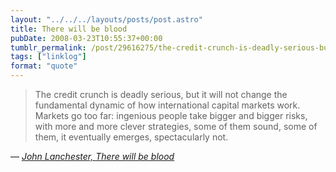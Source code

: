 ```yaml
---
layout: "../../../layouts/posts/post.astro"
title: There will be blood
pubDate: 2008-03-23T10:55:37+00:00
tumblr_permalink: /post/29616275/the-credit-crunch-is-deadly-serious-but-it-will
tags: ["linklog"]
format: "quote"
---
```


> The credit crunch is deadly serious, but it will not change the fundamental dynamic of how international capital markets work. Markets go too far: ingenious people take bigger and bigger risks, with more and more clever strategies, some of them sound, some of them, it eventually emerges, spectacularly not.

— <cite>[John Lanchester, _There will be blood_](https://www.theguardian.com/business/2008/mar/22/creditcrunch.marketturmoil)</cite>
